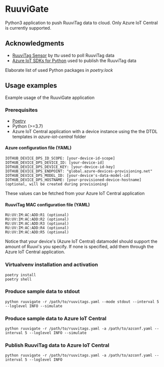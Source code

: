 # RuuviGate
Python3 application to push RuuviTag data to cloud. Only Azure IoT Central is currently supported.

## Acknowledgments
* [RuuviTag Sensor](https://github.com/ttu/ruuvitag-sensor) by _ttu_ used to poll RuuviTag data
* [Azure IoT SDKs for Python](https://github.com/Azure/azure-iot-sdk-python) used to publish the RuuviTag data

Elaborate list of used Python packages in _poetry.lock_

## Usage examples
Example usage of the RuuviGate application

### Prerequisites
* [Poetry](https://python-poetry.org/)
* Python (>=3.7)
* Azure IoT Central application with a device instance using the the DTDL templates in _azure-iot-central_ folder 

#### Azure configuration file (YAML)
```
IOTHUB_DEVICE_DPS_ID_SCOPE: [your-device-id-scope]
IOTHUB_DEVICE_DPS_DEVICE_ID: [your-device-id]
IOTHUB_DEVICE_DPS_DEVICE_KEY: [your-device-id-key]
IOTHUB_DEVICE_DPS_ENDPOINT: "global.azure-devices-provisioning.net"
IOTHUB_DEVICE_DPS_MODEL_ID: [your-device's-data-model-id]
IOTHUB_DEVICE_DPS_HOSTNAME: [your-provisioned-device-hostname] (optional, will be created during provisioning)
```

These values can be fetched from your Azure IoT Central application

#### RuuviTag MAC configuration file (YAML)
```
RU:UV:IM:AC:ADD:R1 (optional)
RU:UV:IM:AC:ADD:R2 (optional)
RU:UV:IM:AC:ADD:R3 (optional)
RU:UV:IM:AC:ADD:R4 (optional)
RU:UV:IM:AC:ADD:R5 (optional)
```
Notice that your device's (Azure IoT Central) datamodel should support the amount of Ruuvi's you specify. If none is specified, add them through the Azure IoT Central application.

### Virtualvenv installation and activation
```
poetry install
poetry shell
```

### Produce sample data to stdout
```
python ruuvigate -r /path/to/ruuvitags.yaml --mode stdout --interval 5 --loglevel INFO --simulate
```

### Produce sample data to Azure IoT Central
```
python ruuvigate -r /path/to/ruuvitags.yaml -a /path/to/azconf.yaml --interval 5 --loglevel INFO --simulate
```

### Publish RuuviTag data to Azure IoT Central
```
python ruuvigate -r /path/to/ruuvitags.yaml -a /path/to/azconf.yaml --interval 5 --loglevel INFO
```
